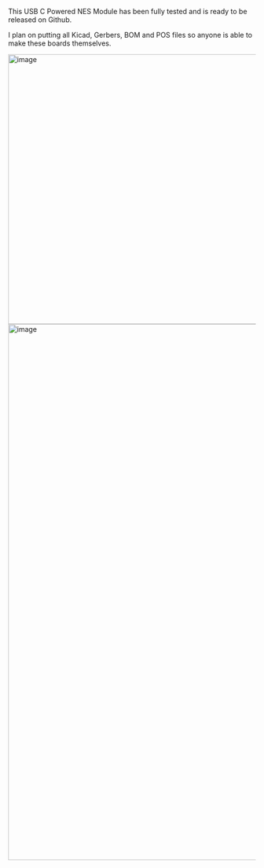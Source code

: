 This USB C Powered NES Module has been fully tested and is ready to be released on Github.

I plan on putting all Kicad, Gerbers, BOM and POS files so anyone is able to make these boards themselves.

<img width="549" alt="image" src="https://github.com/ShawMerlin/NES-Power-Module-Redesign/assets/70423454/5c6340fe-59f3-4669-a935-33de45a5d3e2">

<img width="1091" alt="image" src="https://github.com/ShawMerlin/NES-Power-Module-Redesign/assets/70423454/bf129cde-05b6-4e5b-91c0-a8b43c3e7c4e">
